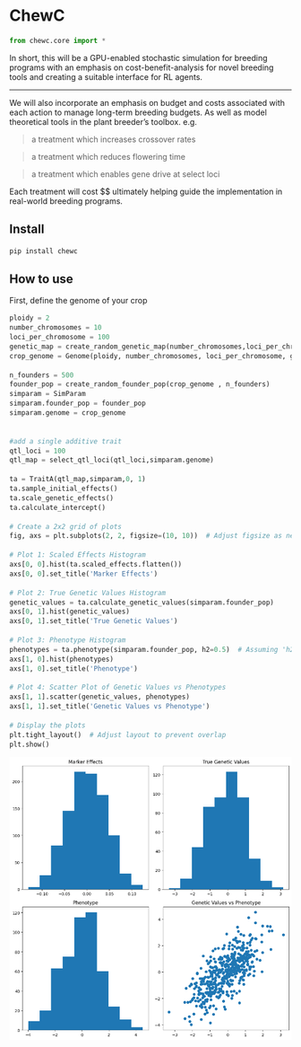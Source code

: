 # ChewC


<!-- WARNING: THIS FILE WAS AUTOGENERATED! DO NOT EDIT! -->

``` python
from chewc.core import *
```

In short, this will be a GPU-enabled stochastic simulation for breeding
programs with an emphasis on cost-benefit-analysis for novel breeding
tools and creating a suitable interface for RL agents.

------------------------------------------------------------------------

We will also incorporate an emphasis on budget and costs associated with
each action to manage long-term breeding budgets. As well as model
theoretical tools in the plant breeder’s toolbox. e.g.

> a treatment which increases crossover rates

> a treatment which reduces flowering time

> a treatment which enables gene drive at select loci

Each treatment will cost \$\$ ultimately helping guide the
implementation in real-world breeding programs.

## Install

``` sh
pip install chewc
```

## How to use

First, define the genome of your crop

``` python
ploidy = 2
number_chromosomes = 10
loci_per_chromosome = 100
genetic_map = create_random_genetic_map(number_chromosomes,loci_per_chromosome)
crop_genome = Genome(ploidy, number_chromosomes, loci_per_chromosome, genetic_map)

n_founders = 500
founder_pop = create_random_founder_pop(crop_genome , n_founders)
simparam = SimParam
simparam.founder_pop = founder_pop
simparam.genome = crop_genome


#add a single additive trait
qtl_loci = 100
qtl_map = select_qtl_loci(qtl_loci,simparam.genome)

ta = TraitA(qtl_map,simparam,0, 1)
ta.sample_initial_effects()
ta.scale_genetic_effects()
ta.calculate_intercept()

# Create a 2x2 grid of plots
fig, axs = plt.subplots(2, 2, figsize=(10, 10))  # Adjust figsize as needed

# Plot 1: Scaled Effects Histogram
axs[0, 0].hist(ta.scaled_effects.flatten())
axs[0, 0].set_title('Marker Effects')

# Plot 2: True Genetic Values Histogram
genetic_values = ta.calculate_genetic_values(simparam.founder_pop)
axs[0, 1].hist(genetic_values)
axs[0, 1].set_title('True Genetic Values')

# Plot 3: Phenotype Histogram
phenotypes = ta.phenotype(simparam.founder_pop, h2=0.5)  # Assuming 'h2' is a parameter for heritability in the phenotype method
axs[1, 0].hist(phenotypes)
axs[1, 0].set_title('Phenotype')

# Plot 4: Scatter Plot of Genetic Values vs Phenotypes
axs[1, 1].scatter(genetic_values, phenotypes)
axs[1, 1].set_title('Genetic Values vs Phenotype')

# Display the plots
plt.tight_layout()  # Adjust layout to prevent overlap
plt.show()
```

![](index_files/figure-commonmark/cell-4-output-1.png)
